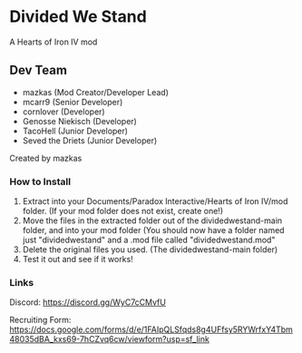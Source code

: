 # Divided We Stand
A Hearts of Iron IV mod
## Dev Team
- mazkas (Mod Creator/Developer Lead)
- mcarr9 (Senior Developer)
- cornlover (Developer)
- Genosse Niekisch (Developer)
- TacoHell (Junior Developer)
- Seved the Driets (Junior Developer)

Created by mazkas
### How to Install
1. Extract into your Documents/Paradox Interactive/Hearts of Iron IV/mod folder. (If your mod folder does not exist, create one!)
2. Move the files in the extracted folder out of the dividedwestand-main folder, and into your mod folder (You should now have a folder named just "dividedwestand" and a .mod file called "dividedwestand.mod"
3. Delete the original files you used. (The dividedwestand-main folder)
4. Test it out and see if it works!

### Links
Discord: https://discord.gg/WyC7cCMvfU

Recruiting Form: https://docs.google.com/forms/d/e/1FAIpQLSfqds8g4UFfsy5RYWrfxY4Tbm48035dBA_kxs69-7hCZvq6cw/viewform?usp=sf_link

